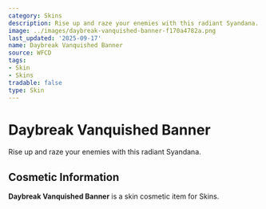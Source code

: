 ```yaml
---
category: Skins
description: Rise up and raze your enemies with this radiant Syandana.
image: ../images/daybreak-vanquished-banner-f170a4782a.png
last_updated: '2025-09-17'
name: Daybreak Vanquished Banner
source: WFCD
tags:
- Skin
- Skins
tradable: false
type: Skin
---
```


# Daybreak Vanquished Banner

Rise up and raze your enemies with this radiant Syandana.

## Cosmetic Information

**Daybreak Vanquished Banner** is a skin cosmetic item for Skins.

